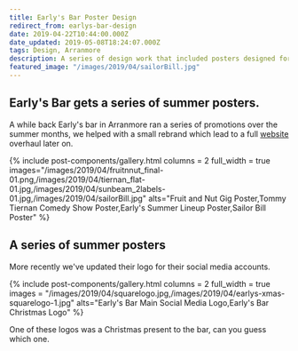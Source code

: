 ```yaml
---
title: Early's Bar Poster Design
redirect_from: earlys-bar-design
date: 2019-04-22T10:44:00.000Z
date_updated: 2019-05-08T18:24:07.000Z
tags: Design, Arranmore
description: A series of design work that included posters designed for summer promotions for Early's bar.
featured_image: "/images/2019/04/sailorBill.jpg"
---
```


## Early's Bar gets a series of summer posters.

A while back Early's bar in Arranmore ran a series of promotions over the summer months, we helped with a small rebrand which lead to a full [website](https://earlysbar.com) overhaul later on.

{% include post-components/gallery.html
	columns = 2
	full_width = true
	images="/images/2019/04/fruitnnut_final-01.png,/images/2019/04/tiernan_flat-01.jpg,/images/2019/04/sunbeam_2labels-01.jpg,/images/2019/04/sailorBill.jpg"
	alts="Fruit and Nut Gig Poster,Tommy Tiernan Comedy Show Poster,Early's Summer Lineup Poster,Sailor Bill Poster"
%}

## A series of summer posters
More recently we've updated their logo for their social media accounts.

{% include post-components/gallery.html
	columns = 2
	full_width = true
	images = "/images/2019/04/squarelogo.jpg,/images/2019/04/earlys-xmas-squarelogo-1.jpg"
	alts="Early's Bar Main Social Media Logo,Early's Bar Christmas Logo"
%}

One of these logos was a Christmas present to the bar, can you guess which one.
